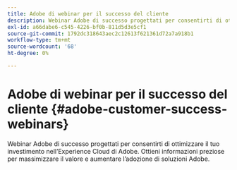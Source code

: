 ```yaml
---
title: Adobe di webinar per il successo del cliente
description: Webinar Adobe di successo progettati per consentirti di ottimizzare il tuo investimento nell’Experience Cloud di Adobe. Ottieni informazioni preziose per massimizzare il valore e aumentare l’adozione di soluzioni Adobe.
exl-id: a66dabe6-c545-4226-bf0b-811d5d3e5cf1
source-git-commit: 1792dc318643aec2c12613f621361d72a7a918b1
workflow-type: tm+mt
source-wordcount: '68'
ht-degree: 0%

---
```


# Adobe di webinar per il successo del cliente {#adobe-customer-success-webinars}

Webinar Adobe di successo progettati per consentirti di ottimizzare il tuo investimento nell’Experience Cloud di Adobe. Ottieni informazioni preziose per massimizzare il valore e aumentare l’adozione di soluzioni Adobe.

<!-- 
## Featured Sessions

<table>
  <tr>
   <td>
      <a href="user-groups/workfront-system-maintenance.md">
      <img alt="Workfront System Maintenance" src="assets/workfront-system-maintenance.png"/>
      </a>
      <div>
         <a href="user-groups/workfront-system-maintenance.md"><strong>Workfront System Maintenance</strong></a>
         <br/><em>foo</em>
      </div>
      <p>
        <br/>
         A panel of system administrators discuss things to consider about system setup, regular maintenance, and clean-up.
      </p>
    </td>
   <td>
      <a href="user-groups/reporting-and-dashboards.md">
      <img alt="Reporting and Dashboards" src="assets/reporting-and-dashboards.png"/>
      </a>
      <div>
         <a href="user-groups/reporting-and-dashboards.md"><strong>Reporting & Dashboards</strong></a>
         <br/><em>foo</em> 
      </div>
      <p>
        <br/>
         See reports and dashboards others have created for their organizations and the best practices they’ve learned.
      </p>
    </td>
   <td>
      <a href="user-groups/agile-in-marketing.md">
      <img alt="Agile in Marketing" src="assets/agile-in-marketing.png"/>
      </a>
      <div>
         <a href="user-groups/agile-in-marketing.md"><strong>Agile in Marketing</strong></a>
         <br/><em>foo</em> 
      </div>
      <p>
        <br/>
         Agile experts discuss the high points and trends they've seen with agile, general agility in business, and how they use Workfront for agile.
      </p>
    </td>
  </tr>
</table>

-->
